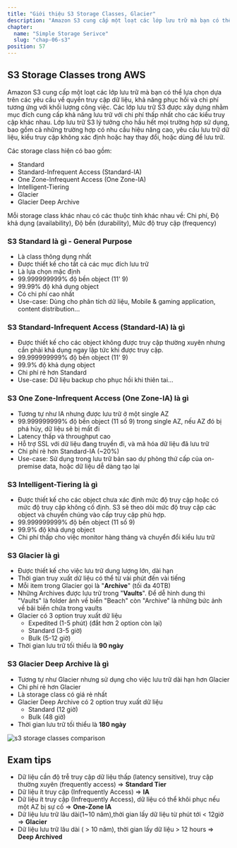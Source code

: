 ```yaml
---
title: "Giới thiệu S3 Storage Classes, Glacier"
description: "Amazon S3 cung cấp một loạt các lớp lưu trữ mà bạn có thể lựa chọn dựa trên các yêu cầu về quyền truy cập dữ liệu, khả năng phục hồi và chi phí tương ứng với khối lượng công việc. Các lớp lưu trữ S3 được xây dựng nhằm mục đích cung cấp khả năng lưu trữ với chi phí thấp nhất cho các kiểu truy cập khác nhau. Lớp lưu trữ S3 lý tưởng cho hầu hết mọi trường hợp sử dụng, bao gồm cả những trường hợp có nhu cầu hiệu năng cao, yêu cầu lưu trữ dữ liệu, kiểu truy cập không xác định hoặc hay thay đổi, hoặc dùng để lưu trữ."
chapter:
  name: "Simple Storage Serivce"
  slug: "chap-06-s3"
position: 57
---
```


## S3 Storage Classes trong AWS

Amazon S3 cung cấp một loạt các lớp lưu trữ mà bạn có thể lựa chọn dựa trên các yêu cầu về quyền truy cập dữ liệu, khả năng phục hồi và chi phí tương ứng với khối lượng công việc. Các lớp lưu trữ S3 được xây dựng nhằm mục đích cung cấp khả năng lưu trữ với chi phí thấp nhất cho các kiểu truy cập khác nhau. Lớp lưu trữ S3 lý tưởng cho hầu hết mọi trường hợp sử dụng, bao gồm cả những trường hợp có nhu cầu hiệu năng cao, yêu cầu lưu trữ dữ liệu, kiểu truy cập không xác định hoặc hay thay đổi, hoặc dùng để lưu trữ.

Các storage class hiện có bao gồm:

- Standard
- Standard-Infrequent Access (Standard-IA)
- One Zone-Infrequent Access (One Zone-IA)
- Intelligent-Tiering
- Glacier
- Glacier Deep Archive

Mỗi storage class khác nhau có các thuộc tính khác nhau về: Chi phí, Độ khả dụng (availability), Độ bền (durability), Mức độ truy cập (frequency)

### S3 Standard là gì - General Purpose

- Là class thông dụng nhất
- Được thiết kế cho tất cả các mục đích lưu trữ
- Là lựa chọn mặc định
- 99.999999999% độ bền object (11' 9)
- 99.99% độ khả dụng object
- Có chi phí cao nhất
- Use-case: Dùng cho phân tích dữ liệu, Mobile & gaming application, content distribution...

### S3 Standard-Infrequent Access (Standard-IA) là gì

- Được thiết kế cho các object không được truy cập thường xuyên nhưng cần phải khả dụng ngay lập tức khi được truy cập.
- 99.999999999% độ bền object (11' 9)
- 99.9% độ khả dụng object
- Chi phí rẻ hơn Standard
- Use-case: Dữ liệu backup cho phục hồi khi thiên tai...

### S3 One Zone-Infrequent Access (One Zone-IA) là gì

- Tương tự như IA nhưng được lưu trữ ở một single AZ
- 99.999999999% độ bền object (11 số 9) trong single AZ, nếu AZ đó bị phá hủy, dữ liệu sẽ bị mất đi
- Latency thấp và throughput cao
- Hỗ trợ SSL với dữ liệu đang truyền đi, và mã hóa dữ liệu đã lưu trữ
- Chi phí rẻ hơn Standard-IA (~20%)
- Use-case: Sử dụng trong lưu trữ bản sao dự phòng thứ cấp của on-premise data, hoặc dữ liệu dễ dàng tạo lại

### S3 Intelligent-Tiering là gì

- Được thiết kế cho các object chưa xác định mức độ truy cập hoặc có mức độ truy cập không cố định. S3 sẽ theo dõi mức độ truy cập các object và chuyển chúng vào cấp truy cập phù hợp.
- 99.999999999% độ bền object (11 số 9)
- 99.9% độ khả dụng object
- Chi phí thấp cho việc monitor hàng tháng và chuyển đổi kiểu lưu trữ

### S3 Glacier là gì

- Được thiết kế cho việc lưu trữ dung lượng lớn, dài hạn
- Thời gian truy xuất dữ liệu có thể từ vài phút đến vài tiếng
- Mỗi item trong Glacier gọi là "**Archive**" (tối đa 40TB)
- Những Archives được lưu trữ trong "**Vaults**". Để dễ hình dung thì "Vaults" là folder ảnh về biển "Beach" còn "Archive" là những bức ảnh về bãi biển chứa trong vaults
- Glacier có 3 option truy xuất dữ liệu
  - Expedited (1-5 phút) (đắt hơn 2 option còn lại)
  - Standard (3-5 giờ)
  - Bulk (5-12 giờ)
- Thời gian lưu trữ tối thiểu là **90 ngày**

### S3 Glacier Deep Archive là gì

- Tương tự như Glacier nhưng sử dụng cho việc lưu trữ dài hạn hơn Glacier
- Chi phí rẻ hơn Glacier
- Là storage class có giá rẻ nhất
- Glacier Deep Archive có 2 option truy xuất dữ liệu
  - Standard (12 giờ)
  - Bulk (48 giờ)
- Thời gian lưu trữ tối thiểu là **180 ngày**

![s3 storage classes comparison](https://user-images.githubusercontent.com/29729545/151008602-30204774-5704-492b-a009-092785df81f5.png)

## Exam tips
- Dữ liệu cần độ trễ truy cập dữ liệu thấp (latency sensitive), truy cập thường xuyên (frequently access) => **Standard Tier**
- Dữ liệu ít truy cập (Infrequently Access) => **IA**
- Dữ liệu ít truy cập (Infrequently Access), dữ liệu có thể khôi phục nếu một AZ bị sự cố => **One-Zone IA**
- Dữ liệu lưu trữ lâu dài(1~10 năm),thời gian lấy dữ liệu từ phút tới < 12giờ => **Glacier**
- Dữ liệu lưu trữ lâu dài ( > 10 năm), thời gian lấy dữ liệu > 12 hours => **Deep Archived**